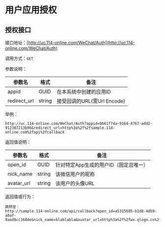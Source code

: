 # 用户应用授权

## 授权接口

接口地址：[http://uc.114-online.com/WeChat/Auth](http://uc.114-online.com/WeChat/Auth)

调用方式：`GET`

参数说明：

| 参数名 | 格式 | 备注 |
|-------|------|-----|
| appid | GUID | 在本系统中创建的应用ID |
| redirect_url | string | 接受回调的URL(需Url Encode) |

举例：

```
http://uc.114-online.com/WeChat/Auth?appid=9b61f74a-9164-4767-add2-912387213b96&redirect_url=http%3a%2f%2fsample.114-online.com%2fapi%2fcallback
```

返回值说明：

| 参数名 | 格式 | 备注 |
|-------|------|-----|
| open_id | GUID | 针对特定App生成的用户ID（固定且唯一） |
| nick_name | string | 该微信用户的昵称 |
| avatar_url | string | 该用户的头像URL |

返回值或行为：

```
跳转至：
http://sample.114-online.com/api/callback?open_id=a5315695-b1d8-4db9-a8af-9aad8cc160de&nick_name=blablabla&avatar_url=http%3a%2f%2fwx.qlogo.cn%2fmmopen%2fk8mFfEmdQe32bFJVaacSFdR1hANgYO9cRUMQJBIjZPSqP1ByhCHodYwibwuGwxaFP0x01JXUHKv5cSygGvXxOnQ%2f0
```